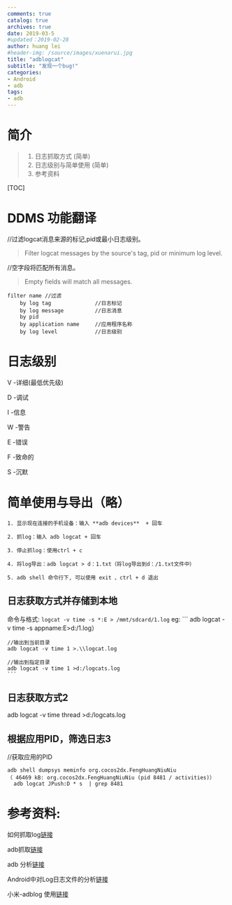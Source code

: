 ```yaml
---
comments: true
catalog: true
archives: true
date: 2019-03-5
#updated：2019-02-28
author: huang lei
#header-img: /source/images/xuenarui.jpg
title: "adblogcat"
subtitle: "发现一个bug!"
categories:
- Android
- adb
tags:
- adb
---
```


# 简介
> 1. 日志抓取方式 (简单)
> 2. 日志级别与简单使用 (简单)
> 3. 参考资料

[TOC]

<!-- more -->

# DDMS 功能翻译

//过滤logcat消息来源的标记,pid或最小日志级别。

> Filter logcat messages by the source's tag, pid or minimum log level.

//空字段将匹配所有消息。

> Empty fields will match all messages.

```
filter name	//过滤
    by log tag				//日志标记
    by log message			//日志消息
    by pid
    by application name		//应用程序名称
    by log level			//日志级别
```

# 日志级别

V -详细(最低优先级)

D -调试

I -信息

W -警告

E -错误

F -致命的

S -沉默


# 简单使用与导出（略）

	1. 显示现在连接的手机设备：输入 **adb devices**  + 回车

	2. 抓log：输入 adb logcat + 回车

	3. 停止抓log：使用ctrl + c

	4. 将log导出：adb logcat > d：1.txt（将log导出到d：/1.txt文件中）

	5. adb shell 命令行下, 可以使用 exit 、ctrl + d 退出

## 日志获取方式并存储到本地

命令与格式:
`logcat -v time -s *:E > /mmt/sdcard/1.log`
eg:
	```
	adb logcat -v time -s appname:E>d:/1.log）

	//输出到当前目录
	adb logcat -v time 1 >.\\logcat.log

	//输出到指定目录
	adb logcat -v time 1 >d:/logcats.log
	```

## 日志获取方式2

adb logcat -v time thread >d:/logcats.log


## 根据应用PID，筛选日志3

  //获取应用的PID

  ```
  adb shell dumpsys meminfo org.cocos2dx.FengHuangNiuNiu
  （ 46469 kB: org.cocos2dx.FengHuangNiuNiu (pid 8481 / activities)）
  	adb logcat JPush:D * s  | grep 8481
  ```



# 参考资料:

如何抓取log[链接](http://www.tuicool.com/articles/3EVj2m)

adb抓取[链接](http://www.miui.com/thread-2210516-1-1.html)

adb 分析[链接](http://blog.chinaunix.net/uid-20459533-id-3109996.html)

Android中对Log日志文件的分析[链接](http://blog.chinaunix.net/uid-20459533-id-3109996.html)

小米-adblog 使用[链接](http://www.miui.com/thread-2210516-1-1.html)
